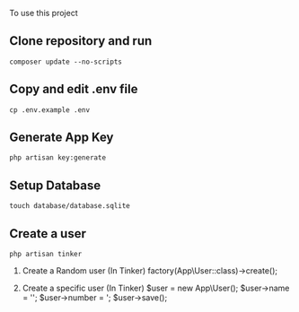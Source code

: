 To use this project 

## Clone repository and run
    composer update --no-scripts

## Copy and edit .env file
    cp .env.example .env

## Generate App Key
    php artisan key:generate

## Setup Database
    touch database/database.sqlite

## Create a user
    php artisan tinker
    
1. Create a Random user (In Tinker)
    factory(App\User::class)->create();

2. Create a specific user (In Tinker)
    $user = new App\User();
    $user->name = '<Users Name>';
    $user->number = '<Users Number>;
    $user->save();